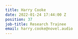 ```yaml
---
title: Harry Cooke
date: 2022-01-24 17:44:00 Z
position: 37
job-title: Research Trainee
email: harry.cooke@novel.audio
---
```


